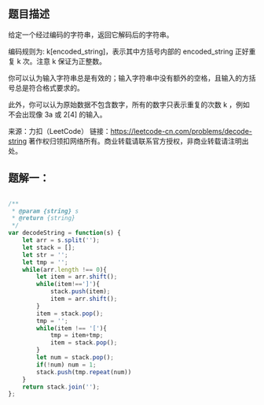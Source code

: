 ## 题目描述

给定一个经过编码的字符串，返回它解码后的字符串。

编码规则为: k[encoded_string]，表示其中方括号内部的 encoded_string 正好重复 k 次。注意 k 保证为正整数。

你可以认为输入字符串总是有效的；输入字符串中没有额外的空格，且输入的方括号总是符合格式要求的。

此外，你可以认为原始数据不包含数字，所有的数字只表示重复的次数 k ，例如不会出现像 3a 或 2[4] 的输入。

来源：力扣（LeetCode）
链接：https://leetcode-cn.com/problems/decode-string
著作权归领扣网络所有。商业转载请联系官方授权，非商业转载请注明出处。

## 题解一：


```js

```



```js
/**
 * @param {string} s
 * @return {string}
 */
var decodeString = function(s) {
    let arr = s.split('');
    let stack = [];
    let str = '';
    let tmp = '';
    while(arr.length !== 0){
        let item = arr.shift();
        while(item!==']'){
            stack.push(item);
            item = arr.shift();
        }
        item = stack.pop();
        tmp = '';
        while(item !== '['){
            tmp = item+tmp;
            item = stack.pop();
        }
        let num = stack.pop();
        if(!num) num = 1;
        stack.push(tmp.repeat(num))
    }
    return stack.join('');
};
```




